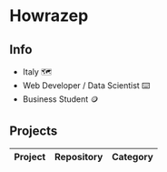 # Howrazep

## Info
- Italy :world_map:
- Web Developer / Data Scientist :keyboard:
- Business Student :coin:

## Projects
| Project                                                   | Repository | Category |
|:---------------------------------------------------------:|:----------:|:--------:|
